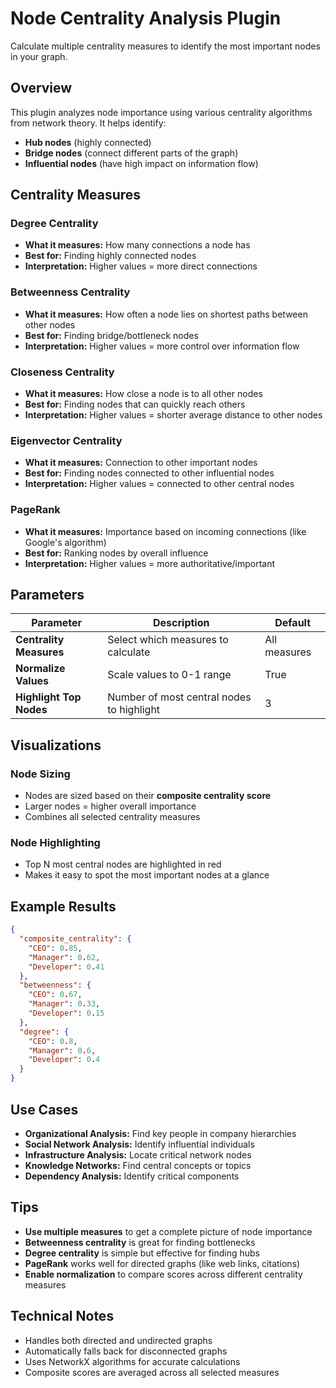 # Node Centrality Analysis Plugin

Calculate multiple centrality measures to identify the most important nodes in your graph.

## Overview

This plugin analyzes node importance using various centrality algorithms from network theory. It helps identify:
- **Hub nodes** (highly connected)
- **Bridge nodes** (connect different parts of the graph)  
- **Influential nodes** (have high impact on information flow)

## Centrality Measures

### Degree Centrality
- **What it measures:** How many connections a node has
- **Best for:** Finding highly connected nodes
- **Interpretation:** Higher values = more direct connections

### Betweenness Centrality  
- **What it measures:** How often a node lies on shortest paths between other nodes
- **Best for:** Finding bridge/bottleneck nodes
- **Interpretation:** Higher values = more control over information flow

### Closeness Centrality
- **What it measures:** How close a node is to all other nodes
- **Best for:** Finding nodes that can quickly reach others
- **Interpretation:** Higher values = shorter average distance to other nodes

### Eigenvector Centrality
- **What it measures:** Connection to other important nodes
- **Best for:** Finding nodes connected to other influential nodes  
- **Interpretation:** Higher values = connected to other central nodes

### PageRank
- **What it measures:** Importance based on incoming connections (like Google's algorithm)
- **Best for:** Ranking nodes by overall influence
- **Interpretation:** Higher values = more authoritative/important

## Parameters

| Parameter | Description | Default |
|-----------|-------------|---------|
| **Centrality Measures** | Select which measures to calculate | All measures |
| **Normalize Values** | Scale values to 0-1 range | True |
| **Highlight Top Nodes** | Number of most central nodes to highlight | 3 |

## Visualizations

### Node Sizing
- Nodes are sized based on their **composite centrality score**
- Larger nodes = higher overall importance
- Combines all selected centrality measures

### Node Highlighting
- Top N most central nodes are highlighted in red
- Makes it easy to spot the most important nodes at a glance

## Example Results

```json
{
  "composite_centrality": {
    "CEO": 0.85,
    "Manager": 0.62, 
    "Developer": 0.41
  },
  "betweenness": {
    "CEO": 0.67,
    "Manager": 0.33,
    "Developer": 0.15
  },
  "degree": {
    "CEO": 0.8,
    "Manager": 0.6,
    "Developer": 0.4
  }
}
```

## Use Cases

- **Organizational Analysis:** Find key people in company hierarchies
- **Social Network Analysis:** Identify influential individuals
- **Infrastructure Analysis:** Locate critical network nodes
- **Knowledge Networks:** Find central concepts or topics
- **Dependency Analysis:** Identify critical components

## Tips

- **Use multiple measures** to get a complete picture of node importance
- **Betweenness centrality** is great for finding bottlenecks
- **Degree centrality** is simple but effective for finding hubs
- **PageRank** works well for directed graphs (like web links, citations)
- **Enable normalization** to compare scores across different centrality measures

## Technical Notes

- Handles both directed and undirected graphs
- Automatically falls back for disconnected graphs
- Uses NetworkX algorithms for accurate calculations
- Composite scores are averaged across all selected measures